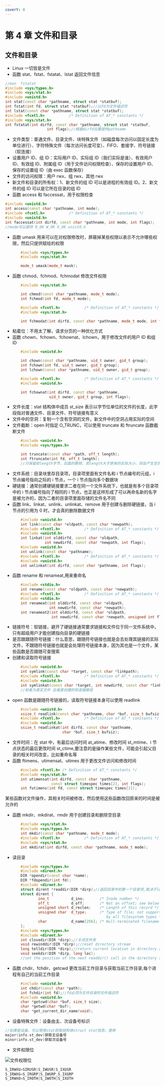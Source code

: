 ```yaml
---
coverY: 0
---
```


# 第 4 章 文件和目录

## 文件和目录

- Linux 一切皆是文件
- 函数 stat、fstat、fstatat、lstat 返回文件信息

```cpp
//man  fstatat
#include <sys/types.h>
#include <sys/stat.h>
#include <unistd.h>
int stat(const char *pathname, struct stat *statbuf);
int fstat(int fd, struct stat *statbuf);//以fd为文件描述符
int lstat(const char *pathname, struct stat *statbuf);
#include <fcntl.h>           /* Definition of AT_* constants */
#include <sys/stat.h>
int fstatat(int dirfd, const char *pathname, struct stat *statbuf,
                   int flags);//根据dirfd位置提供pathname

```

- 文件类型：普通文件、目录文件、块特殊文件（如磁盘每次访问以固定长度为单位进行）、字符特殊文件（每次访问长度可变）、FIFO、套接字、符号链接（软连接）
- 设置用户 ID、组 ID：实际用户 ID、实际组 ID（我们实际是谁）、有效用户 ID、有效组 ID、附属组 ID（用于文件访问权限检查）、保存的设置用户 ID、保存的设置组 ID（由 exec 函数保存）
- 文件的访问权限：用户 rwx、组 rwx、其他 rwx
- 新文件和目录的所有权：1、新文件的组 ID 可以是进程的有效组 ID。2、新文件的组 ID 可以是它所在目录的组 ID
- 函数 access 和 faccessat，用于权限检查

```cpp
#include <unistd.h>
int access(const char *pathname, int mode);
#include <fcntl.h>           /* Definition of AT_* constants */
#include <unistd.h>
int faccessat(int dirfd, const char *pathname, int mode, int flags);
//mode可以提供 R_OK W_OK X_OK unistd.h
```

- 函数 umask 用来可以在对权限修改时，屏蔽掉某些权限以表示不允许哪些权限，然后只提供赋给的权限

```cpp
       #include <sys/types.h>
       #include <sys/stat.h>

       mode_t umask(mode_t mask);
```

- 函数 chmod、fchmod、fchmodat 修改文件权限

```cpp
       #include <sys/stat.h>

       int chmod(const char *pathname, mode_t mode);
       int fchmod(int fd, mode_t mode);

       #include <fcntl.h>           /* Definition of AT_* constants */
       #include <sys/stat.h>

       int fchmodat(int dirfd, const char *pathname, mode_t mode, int flags);
```

- 粘着位：不用太了解，请求分页的一种优化方式
- 函数 chown、fchown、fchownat、lchown，用于修改文件的用户 ID 和组 ID

```cpp
       #include <unistd.h>

       int chown(const char *pathname, uid_t owner, gid_t group);
       int fchown(int fd, uid_t owner, gid_t group);
       int lchown(const char *pathname, uid_t owner, gid_t group);

       #include <fcntl.h>           /* Definition of AT_* constants */
       #include <unistd.h>

       int fchownat(int dirfd, const char *pathname,
                    uid_t owner, gid_t group, int flags);
```

- 文件长度：stat 结构体中成员 st_size 表示以字节位单位的文件的长度，此字段指对普通文件、目录文件、符号链接有意义
- 文件中的空洞：复制一个含有空洞的文件，新文件中的空洞占用实际的空间
- 文件截断：open 时指定 O_TRUNC，可以使用 truncate 和 ftruncate 函数截断文件

```cpp
       #include <unistd.h>
       #include <sys/types.h>

       int truncate(const char *path, off_t length);
       int ftruncate(int fd, off_t length);
       //只保留前length字节，后面的删除，若length大于原来的实际大小，则会产生空洞
```

- 文件系统：目录块里存目录项，目录项里面有文件名和 i 节点编号的元组，i 节点编号指向之际的 i 节点，一个 i 节点指向多个数据块
- 硬链接：通常创建硬链接要求二者在同一个文件系统下，也就是有多个目录项中的 i 节点编号指向了相同的 i 节点，也正是这样形成了可以再命名新的名字是被允许的，因为二者的目录项里面存储的文件名不同
- 函数 link、linkat、unlink、unlinkat、remove 用于创建与删除硬链接，当 i 节点的引用为 0 时，才会真的删除数据文件

```cpp
       #include <unistd.h>
       int link(const char *oldpath, const char *newpath);
       #include <fcntl.h>           /* Definition of AT_* constants */
       #include <unistd.h>
       int linkat(int olddirfd, const char *oldpath,
                  int newdirfd, const char *newpath, int flags);
       #include <unistd.h>
       int unlink(const char *pathname);
       #include <fcntl.h>           /* Definition of AT_* constants */
       #include <unistd.h>
       int unlinkat(int dirfd, const char *pathname, int flags);
```

- 函数 rename 和 renameat,用来重命名

```cpp
       #include <stdio.h>
       int rename(const char *oldpath, const char *newpath);
       #include <fcntl.h>           /* Definition of AT_* constants */
       #include <stdio.h>
       int renameat(int olddirfd, const char *oldpath,
                    int newdirfd, const char *newpath);
       int renameat2(int olddirfd, const char *oldpath,
                     int newdirfd, const char *newpath, unsigned int flags);
```

- 链接符号：软链接，避开了硬链接通常要求链接和文件位于同一文件系统中，只有超级用户才能创建指向目录的硬链接
- 是否跟跟随符号链接：什么意思，跟随符号链接也就是会去处理其链接的实际文件，不跟随符号链接也就是会处理符号链接本身，因为其也是一个文件，某些函数是否跟随可查搜索
- 创建和读取符号链接

```cpp
       #include <unistd.h>
       int symlink(const char *target, const char *linkpath);
       #include <fcntl.h>           /* Definition of AT_* constants */
       #include <unistd.h>
       int symlinkat(const char *target, int newdirfd, const char *linkpath);
       //前者为真实文件 后者是创建的软连接路径
```

- open 函数是跟随符号链接的，读取符号链接本身可以使用 readlink

```cpp
       #include <unistd.h>
       ssize_t readlink(const char *pathname, char *buf, size_t bufsiz);
       #include <fcntl.h>           /* Definition of AT_* constants */
       #include <unistd.h>
       ssize_t readlinkat(int dirfd, const char *pathname,
                          char *buf, size_t bufsiz);
```

- 文件时间：在 stat 中，有最后访问时间 at_atime、修改时间 st_mtime、i 节点状态的最后更改时间 st_ctime,要注意的是操作某些文件，可能会引起父目录的相关时间改变，比如重命名等
- 函数 ftimens、utimensat、utimes 用于更改文件访问和修改时间

```cpp
       #include <fcntl.h> /* Definition of AT_* constants */
       #include <sys/stat.h>
       int utimensat(int dirfd, const char *pathname,
                     const struct timespec times[2], int flags);
       int futimens(int fd, const struct timespec times[2]);
```

某些函数对文件操作，其相关时间被修改，然后使用这些函数改回原来的时间是被允许的

- 函数 mkdir、mkdirat、rmdir 用于创建目录和删除空目录

```cpp
       #include <sys/stat.h>
       #include <sys/types.h>
       int mkdir(const char *pathname, mode_t mode);
       #include <fcntl.h>           /* Definition of AT_* constants */
       #include <sys/stat.h>
       int mkdirat(int dirfd, const char *pathname, mode_t mode);
```

- 读目录

```cpp
       #include <sys/types.h>
       #include <dirent.h>
       DIR *opendir(const char *name);
       DIR *fdopendir(int fd);
       #include <dirent.h>
       struct dirent *readdir(DIR *dirp);//返回目录中的第一个目录项,取决于location位置
       struct dirent {
               ino_t          d_ino;       /* Inode number */
               off_t          d_off;       /* Not an offset; see below */
               unsigned short d_reclen;    /* Length of this record */
               unsigned char  d_type;      /* Type of file; not supported
                                              by all filesystem types */
               char           d_name[256]; /* Null-terminated filename */
       };
       #include <sys/types.h>
       #include <dirent.h>
       int closedir(DIR *dirp);//关闭文件夹
       void rewinddir(DIR *dirp);//reset directory stream
       long telldir(DIR *dirp);//return current location in directory stream
       void seekdir(DIR *dirp, long loc);
       //set the position of the next readdir() call in the directory stream.
```

- 函数 chdir、fchdir、getcwd 更改当前工作目录与获取当前工作目录,每个进程有自己的当前工作目录

```cpp
       #include <unistd.h>
       int chdir(const char *path);
       int fchdir(int fd);//fd必须为文件目录的文件描述符
       #include <unistd.h>
       char *getcwd(char *buf, size_t size);
       char *getwd(char *buf);
       char *get_current_dir_name(void);
```

- 设备特殊文件：设备由主、次设备号标识

```cpp
//如果是设备，可以使用stat获取结构体struct stat信息，使用
major(info.st_dev)获取主设备号
minor(info.st_dev)获取次设备号
```

- 文件权限位

![文件权限位](../../.gitbook/assets/屏幕截图2022-11-04235058.jpg)

```cpp
S_IRWXU=SIRUSR|S_IWUSR|S_IXUSR
S_IRWXG=S_IRGRP|S_IWGRP_S_IXGRP
S_IRWXO=S_IROTH|S_IWOTH|S_IXOTH
```
